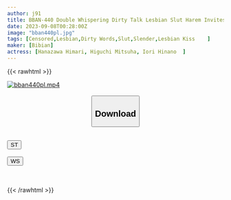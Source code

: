 ```yaml
---
author: j91
title: BBAN-440 Double Whispering Dirty Talk Lesbian Slut Harem Invites You To Cum Gently Hinano Iori Himari Kinoshita Mitsuha Higuchi
date: 2023-09-08T00:28:00Z
image: "bban440pl.jpg"
tags: [Censored,Lesbian,Dirty Words,Slut,Slender,Lesbian Kiss	 ]
maker: [Bibian]
actress: [Hanazawa Himari, Higuchi Mitsuha, Iori Hinano  ]
---
```



{{< rawhtml >}}

<div class="video" data-videoid="9elpzJ3kKlcO89">
    <a href="javascript:;">
        <img src="https://my.j91.asia/posts/bban440pl/bban440pl.jpg" width="WIDTH" height="HEIGHT" alt="bban440pl.mp4" loading="lazy">
    </a>
</div>

<script type="text/javascript" src="https://j91.asia/asset/on-demand-st.js"></script>

<br>
  <link rel="stylesheet" href="https://j91.asia/asset/bs5.css">
  
  <center>
  <button class="btn btn-primary" type="button" data-bs-toggle="collapse" data-bs-target=".multi-collapse" aria-expanded="false" aria-controls="multiCollapseExample1 multiCollapseExample2"><h2>Download</h2></button></center>
</p>
<div class="row">
  <div class="col">
    <div class="collapse multi-collapse" id="multiCollapseExample1">
      <div class="card card-body">
	      	      <br>
<div class="buttons">  
<a href="https://streamtape.to/v/9elpzJ3kKlcO89"><button class="btn-hover color-3"><i class="fa fa-download"></i> ST</button></a></div>
    </div>
  </div>
</div>
  <div class="col">
    <div class="collapse multi-collapse" id="multiCollapseExample2">
      <div class="card card-body">
	      <br>
<div class="buttons">
    <a href="https://wolfstream.tv/n57gir9b8m2c"><button class="btn-hover color-9"><i class="fa fa-download"></i> WS</button></a></div>
<br><br>
      </div>
    </div>
  </div>
</div>

{{< /rawhtml >}}
